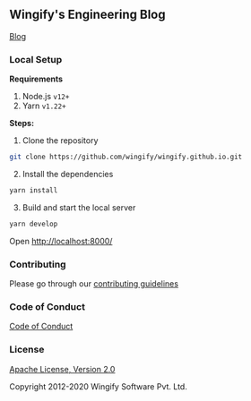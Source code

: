 ## Wingify's Engineering Blog

[Blog](https://engineering.wingify.com)

### Local Setup

**Requirements**

1. Node.js `v12+`
2. Yarn `v1.22+`

**Steps:**

1. Clone the repository

```bash
git clone https://github.com/wingify/wingify.github.io.git
```

2. Install the dependencies

```bash
yarn install
```

3. Build and start the local server

```bash
yarn develop
```

Open [http://localhost:8000/](http://localhost:8000/)
### Contributing

Please go through our [contributing guidelines](https://github.com/wingify/wingify.github.io/blob/master/CONTRIBUTING.md)

### Code of Conduct

[Code of Conduct](https://github.com/wingify/wingify.github.io/blob/master/CODE_OF_CONDUCT.md)

### License

[Apache License, Version 2.0](https://github.com/wingify/wingify.github.io/blob/master/LICENSE)

Copyright 2012-2020 Wingify Software Pvt. Ltd.
